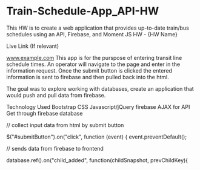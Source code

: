 # Train-Schedule-App_API-HW
This HW is to create a web application that provides up-to-date train/bus schedules using an API, Firebase, and Moment JS
HW - {HW Name}

Live Link (If relevant)

www.example.com
This app is for the purspose of entering transit line schedule times. An operator will navigate to the page and enter in the information request. Once the submit button is clicked the entered information is sent to firebase and then pulled back into the html.

The goal was to explore working with databases, create an application that would push and pull data from firebase.

Technology Used
Bootstrap
CSS
Javascript/jQuery
firebase
AJAX for API Get through firebase database

 // collect input data from html by submit button

$("#submitButton").on("click", function (event) {
  event.preventDefault();


// sends data from firebase to frontend

database.ref().on("child_added", function(childSnapshot, prevChildKey){ 


